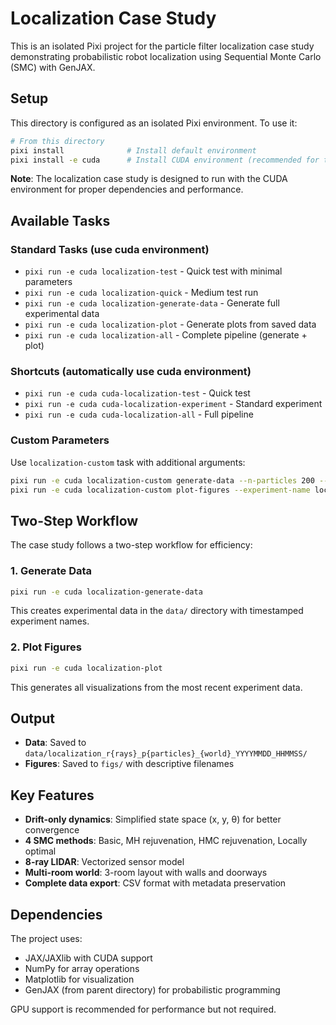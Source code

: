 # Localization Case Study

This is an isolated Pixi project for the particle filter localization case study demonstrating probabilistic robot localization using Sequential Monte Carlo (SMC) with GenJAX.

## Setup

This directory is configured as an isolated Pixi environment. To use it:

```bash
# From this directory
pixi install              # Install default environment
pixi install -e cuda      # Install CUDA environment (recommended for this case study)
```

**Note**: The localization case study is designed to run with the CUDA environment for proper dependencies and performance.

## Available Tasks

### Standard Tasks (use cuda environment)
- `pixi run -e cuda localization-test` - Quick test with minimal parameters
- `pixi run -e cuda localization-quick` - Medium test run
- `pixi run -e cuda localization-generate-data` - Generate full experimental data
- `pixi run -e cuda localization-plot` - Generate plots from saved data
- `pixi run -e cuda localization-all` - Complete pipeline (generate + plot)

### Shortcuts (automatically use cuda environment)
- `pixi run -e cuda cuda-localization-test` - Quick test
- `pixi run -e cuda cuda-localization-experiment` - Standard experiment
- `pixi run -e cuda cuda-localization-all` - Full pipeline

### Custom Parameters

Use `localization-custom` task with additional arguments:

```bash
pixi run -e cuda localization-custom generate-data --n-particles 200 --k-rejuv 30
pixi run -e cuda localization-custom plot-figures --experiment-name localization_r8_p200_basic_20250706_123456
```

## Two-Step Workflow

The case study follows a two-step workflow for efficiency:

### 1. Generate Data
```bash
pixi run -e cuda localization-generate-data
```

This creates experimental data in the `data/` directory with timestamped experiment names.

### 2. Plot Figures
```bash
pixi run -e cuda localization-plot
```

This generates all visualizations from the most recent experiment data.

## Output

- **Data**: Saved to `data/localization_r{rays}_p{particles}_{world}_YYYYMMDD_HHMMSS/`
- **Figures**: Saved to `figs/` with descriptive filenames

## Key Features

- **Drift-only dynamics**: Simplified state space (x, y, θ) for better convergence
- **4 SMC methods**: Basic, MH rejuvenation, HMC rejuvenation, Locally optimal
- **8-ray LIDAR**: Vectorized sensor model
- **Multi-room world**: 3-room layout with walls and doorways
- **Complete data export**: CSV format with metadata preservation

## Dependencies

The project uses:
- JAX/JAXlib with CUDA support
- NumPy for array operations
- Matplotlib for visualization
- GenJAX (from parent directory) for probabilistic programming

GPU support is recommended for performance but not required.
